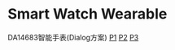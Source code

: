 # Smart Watch Wearable
DA14683智能手表(Dialog方案)
[P1](https://user-images.githubusercontent.com/32056331/116190078-8f6c4780-a75c-11eb-8618-4fdb0c6ccc71.png)
[P2](https://user-images.githubusercontent.com/32056331/116190061-88453980-a75c-11eb-80c8-8a2ab6b96e62.png)
[P3](https://user-images.githubusercontent.com/32056331/116190084-9430fb80-a75c-11eb-823b-8a01952234c9.png)   


